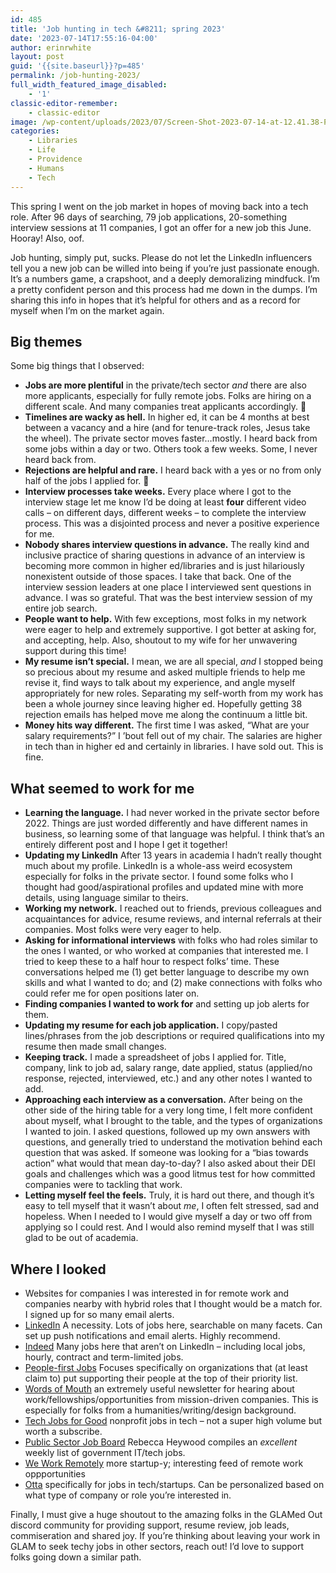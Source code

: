 ```yaml
---
id: 485
title: 'Job hunting in tech &#8211; spring 2023'
date: '2023-07-14T17:55:16-04:00'
author: erinrwhite
layout: post
guid: '{{site.baseurl}}?p=485'
permalink: /job-hunting-2023/
full_width_featured_image_disabled:
    - '1'
classic-editor-remember:
    - classic-editor
image: /wp-content/uploads/2023/07/Screen-Shot-2023-07-14-at-12.41.38-PM-e1689371654139.png
categories:
    - Libraries
    - Life
    - Providence
    - Humans
    - Tech
---
```


This spring I went on the job market in hopes of moving back into a tech role. After 96 days of searching, 79 job applications, 20-something interview sessions at 11 companies, I got an offer for a new job this June. Hooray! Also, oof.

Job hunting, simply put, sucks. Please do not let the LinkedIn influencers tell you a new job can be willed into being if you’re just passionate enough. It’s a numbers game, a crapshoot, and a deeply demoralizing mindfuck. I’m a pretty confident person and this process had me down in the dumps. I’m sharing this info in hopes that it’s helpful for others and as a record for myself when I’m on the market again.

## Big themes

Some big things that I observed:

- **Jobs are more plentiful** in the private/tech sector *and* there are also more applicants, especially for fully remote jobs. Folks are hiring on a different scale. And many companies treat applicants accordingly. 🚮
- **Timelines are wacky as hell.** In higher ed, it can be 4 months at best between a vacancy and a hire (and for tenure-track roles, Jesus take the wheel). The private sector moves faster…mostly. I heard back from some jobs within a day or two. Others took a few weeks. Some, I never heard back from.
- **Rejections are helpful and rare.** I heard back with a yes or no from only half of the jobs I applied for. 👻
- **Interview processes take weeks.** Every place where I got to the interview stage let me know I’d be doing at least **four** different video calls – on different days, different weeks – to complete the interview process. This was a disjointed process and never a positive experience for me.
- **Nobody shares interview questions in advance.** The really kind and inclusive practice of sharing questions in advance of an interview is becoming more common in higher ed/libraries and is just hilariously nonexistent outside of those spaces. I take that back. One of the interview session leaders at one place I interviewed sent questions in advance. I was so grateful. That was the best interview session of my entire job search.
- **People want to help.** With few exceptions, most folks in my network were eager to help and extremely supportive. I got better at asking for, and accepting, help. Also, shoutout to my wife for her unwavering support during this time!
- **My resume isn’t special.** I mean, we are all special, *and* I stopped being so precious about my resume and asked multiple friends to help me revise it, find ways to talk about my experience, and angle myself appropriately for new roles. Separating my self-worth from my work has been a whole journey since leaving higher ed. Hopefully getting 38 rejection emails has helped move me along the continuum a little bit.
- **Money hits way different.** The first time I was asked, “What are your salary requirements?” I ’bout fell out of my chair. The salaries are higher in tech than in higher ed and certainly in libraries. I have sold out. This is fine.

## What seemed to work for me

- **Learning the language.** I had never worked in the private sector before 2022. Things are just worded differently and have different names in business, so learning some of that language was helpful. I think that’s an entirely different post and I hope I get it together!
- **Updating my LinkedIn** After 13 years in academia I hadn’t really thought much about my profile. LinkedIn is a whole-ass weird ecosystem especially for folks in the private sector. I found some folks who I thought had good/aspirational profiles and updated mine with more details, using language similar to theirs.
- **Working my network.** I reached out to friends, previous colleagues and acquaintances for advice, resume reviews, and internal referrals at their companies. Most folks were very eager to help.
- **Asking for informational interviews** with folks who had roles similar to the ones I wanted, or who worked at companies that interested me. I tried to keep these to a half hour to respect folks’ time. These conversations helped me (1) get better language to describe my own skills and what I wanted to do; and (2) make connections with folks who could refer me for open positions later on.
- **Finding companies I wanted to work for** and setting up job alerts for them.
- **Updating my resume for each job application.** I copy/pasted lines/phrases from the job descriptions or required qualifications into my resume then made small changes.
- **Keeping track.** I made a spreadsheet of jobs I applied for. Title, company, link to job ad, salary range, date applied, status (applied/no response, rejected, interviewed, etc.) and any other notes I wanted to add.
- **Approaching each interview as a conversation.** After being on the other side of the hiring table for a very long time, I felt more confident about myself, what I brought to the table, and the types of organizations I wanted to join. I asked questions, followed up my own answers with questions, and generally tried to understand the motivation behind each question that was asked. If someone was looking for a “bias towards action” what would that mean day-to-day? I also asked about their DEI goals and challenges which was a good litmus test for how committed companies were to tackling that work.
- **Letting myself feel the feels.** Truly, it is hard out there, and though it’s easy to tell myself that it wasn’t about *me*, I often felt stressed, sad and hopeless. When I needed to I would give myself a day or two off from applying so I could rest. And I would also remind myself that I was still glad to be out of academia.

## Where I looked

- Websites for companies I was interested in for remote work and companies nearby with hybrid roles that I thought would be a match for. I signed up for so many email alerts.
- [LinkedIn](https://www.linkedin.com) A necessity. Lots of jobs here, searchable on many facets. Can set up push notifications and email alerts. Highly recommend.
- [Indeed](https://www.indeed.com) Many jobs here that aren’t on LinkedIn – including local jobs, hourly, contract and term-limited jobs.
- [People-first Jobs](https://peoplefirstjobs.com/) Focuses specifically on organizations that (at least claim to) put supporting their people at the top of their priority list.
- [Words of Mouth](https://www.wordsofmouth.org/) an extremely useful newsletter for hearing about work/fellowships/opportunities from mission-driven companies. This is especially for folks from a humanities/writing/design background.
- [Tech Jobs for Good](https://techjobsforgood.com/) nonprofit jobs in tech – not a super high volume but worth a subscribe.
- [Public Sector Job Board](https://www.linkedin.com/newsletters/7054097497383690241/) Rebecca Heywood compiles an *excellent* weekly list of government IT/tech jobs.
- [We Work Remotely](https://weworkremotely.com/) more startup-y; interesting feed of remote work oppportunities
- [Otta](https://otta.com/) specifically for jobs in tech/startups. Can be personalized based on what type of company or role you’re interested in.

Finally, I must give a huge shoutout to the amazing folks in the GLAMed Out discord community for providing support, resume review, job leads, commiseration and shared joy. If you’re thinking about leaving your work in GLAM to seek techy jobs in other sectors, reach out! I’d love to support folks going down a similar path.